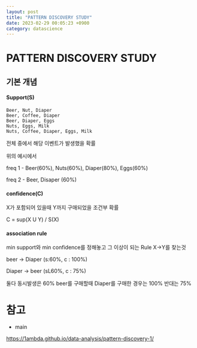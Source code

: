 ```yaml
---
layout: post
title: "PATTERN DISCOVERY STUDY"
date: 2023-02-29 00:05:23 +0900
category: datascience
---
```


# PATTERN DISCOVERY STUDY

## 기본 개념

#### Support(S)

```
Beer, Nut, Diaper
Beer, Coffee, Diaper
Beer, Diaper, Eggs
Nuts, Eggs, Milk
Nuts, Coffee, Diaper, Eggs, Milk
```

전체 중에서 해당 이벤트가 발생했을 확률 

위의 예시에서

freq 1 - Beer(60%), Nuts(60%), Diaper(80%), Eggs(60%)

freq 2 -  Beer, Disaper (60%)

#### confidence(C)

X가 포함되어 있을때 Y까지 구매되었을 조건부 확률

C = sup(X U Y) / S(X)

#### association rule

min support와 min confidence를 정해놓고 그 이상이 되는 Rule X->Y를 찾는것

beer -> Diaper (s:60%, c : 100%)  

Diaper -> beer (sL60%, c : 75%)

둘다 동시발생은 60%  beer를 구매할때 Diaper를 구매한 경우는 100% 반대는 75%


 



# 참고

- main

https://1ambda.github.io/data-analysis/pattern-discovery-1/

